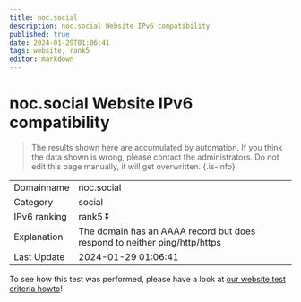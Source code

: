 ```yaml
---
title: noc.social
description: noc.social Website IPv6 compatibility
published: true
date: 2024-01-29T01:06:41
tags: website, rank5
editor: markdown
---
```


# noc.social Website IPv6 compatibility

> The results shown here are accumulated by automation. If you think the data shown is wrong, please contact the administrators. 
> Do not edit this page manually, it will get overwritten.
{.is-info}


|   |   |
| - | - |
| Domainname | noc.social
| Category | social |
| IPv6 ranking | rank5 :arrow_double_down: |
| Explanation | The domain has an AAAA record but does respond to neither ping/http/https |
| Last Update | 2024-01-29 01:06:41 |

To see how this test was performed, please have a look at [our website test criteria howto](/howto/testcriteria/website)!

